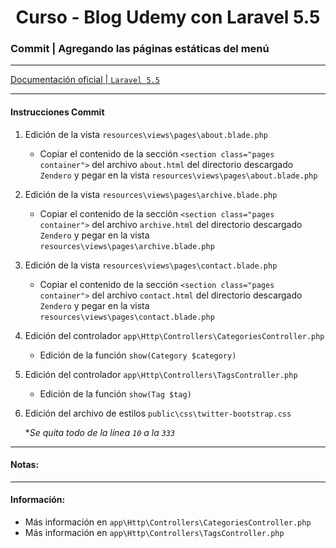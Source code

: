 
<!-- title -->
<h1 align="center">Curso - Blog Udemy con Laravel 5.5</h1>
<!-- end title -->

<!-- commit name -->
### Commit | __Agregando las páginas estáticas del menú__
<!-- end commit name -->

- - - - - - - - - - - - - - - - - - - - - - - - - - - - - -

<!-- official documentation -->
[Documentación oficial | `Laravel 5.5` ](https://laravel.com/docs/5.5/)
<!-- end official documentation -->

- - - - - - - - - - - - - - - - - - - - - - - - - - - - - -

<!-- commit instructions -->
#### Instrucciones Commit
1. Edición de la vista `resources\views\pages\about.blade.php`
   - Copiar el contenido de la sección `<section class="pages container">` del archivo `about.html` del directorio descargado `Zendero` y pegar en la vista `resources\views\pages\about.blade.php`
2. Edición de la vista `resources\views\pages\archive.blade.php`
   - Copiar el contenido de la sección `<section class="pages container">` del archivo `archive.html` del directorio descargado `Zendero` y pegar en la vista `resources\views\pages\archive.blade.php`
3. Edición de la vista `resources\views\pages\contact.blade.php`
   - Copiar el contenido de la sección `<section class="pages container">` del archivo `contact.html` del directorio descargado `Zendero` y pegar en la vista `resources\views\pages\contact.blade.php`
4. Edición del controlador `app\Http\Controllers\CategoriesController.php`
   - Edición de la función `show(Category $category)`
5. Edición del controlador `app\Http\Controllers\TagsController.php`
   - Edición de la función `show(Tag $tag)`
6. Edición del archivo de estilos `public\css\twitter-bootstrap.css`

   **Se quita todo de la línea `10` a la `333`*
<!-- end commit instructions -->

- - - - - - - - - - - - - - - - - - - - - - - - - - - - - -

<!-- notes -->
#### Notas:
<!-- end notes -->

- - - - - - - - - - - - - - - - - - - - - - - - - - - - - -

<!-- information -->
#### Información:
- Más información en `app\Http\Controllers\CategoriesController.php`
- Más información en `app\Http\Controllers\TagsController.php`
<!-- end information -->